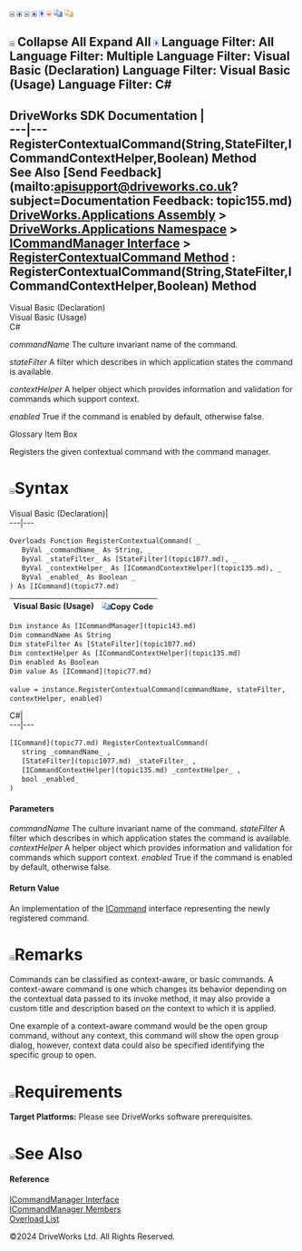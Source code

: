 ![](dotnetimages/collapse.gif) ![](dotnetimages/expand.gif) ![](dotnetimages/collapse.gif) ![](dotnetimages/expand.gif) ![](dotnetimages/drpdown.gif) ![](dotnetimages/drpdown_orange.gif) ![](dotnetimages/copycode.gif) ![](dotnetimages/copycodeHighlight.gif)

![](dotnetimages/collapse.gif) Collapse All Expand All ![](dotnetimages/drpdown.gif) Language Filter: All  Language Filter: Multiple  Language Filter: Visual Basic (Declaration) Language Filter: Visual Basic (Usage) Language Filter: C#  
---  
DriveWorks SDK Documentation  |   
---|---  
RegisterContextualCommand(String,StateFilter,ICommandContextHelper,Boolean) Method   
See Also [Send Feedback](mailto:apisupport@driveworks.co.uk?subject=Documentation Feedback: topic155.md)  
[DriveWorks.Applications Assembly](topic13.md) > [DriveWorks.Applications Namespace](topic16.md) > [ICommandManager Interface](topic143.md) > [RegisterContextualCommand Method](topic153.md) : RegisterContextualCommand(String,StateFilter,ICommandContextHelper,Boolean) Method  
---  
  
Visual Basic (Declaration)    
Visual Basic (Usage)    
C# 

_commandName_
    The culture invariant name of the command.

_stateFilter_
    A filter which describes in which application states the command is available.

_contextHelper_
    A helper object which provides information and validation for commands which support context.

_enabled_
    True if the command is enabled by default, otherwise false.

Glossary Item Box

Registers the given contextual command with the command manager. 

# ![](dotnetimages/collapse.gif)Syntax

Visual Basic (Declaration)|   
---|---  
      
    
    Overloads Function RegisterContextualCommand( _
       ByVal _commandName_ As String, _
       ByVal _stateFilter_ As [StateFilter](topic1077.md), _
       ByVal _contextHelper_ As [ICommandContextHelper](topic135.md), _
       ByVal _enabled_ As Boolean _
    ) As [ICommand](topic77.md)  
  
Visual Basic (Usage)| ![](dotnetimages/copycode.gif)Copy Code  
---|---  
      
    
    Dim instance As [ICommandManager](topic143.md)
    Dim commandName As String
    Dim stateFilter As [StateFilter](topic1077.md)
    Dim contextHelper As [ICommandContextHelper](topic135.md)
    Dim enabled As Boolean
    Dim value As [ICommand](topic77.md)
     
    value = instance.RegisterContextualCommand(commandName, stateFilter, contextHelper, enabled)  
  
C#|   
---|---  
      
    
    [ICommand](topic77.md) RegisterContextualCommand( 
       string _commandName_ ,
       [StateFilter](topic1077.md) _stateFilter_ ,
       [ICommandContextHelper](topic135.md) _contextHelper_ ,
       bool _enabled_
    )  
  
#### Parameters

 _commandName_
    The culture invariant name of the command.
_stateFilter_
    A filter which describes in which application states the command is available.
_contextHelper_
    A helper object which provides information and validation for commands which support context.
_enabled_
    True if the command is enabled by default, otherwise false.

#### Return Value

An implementation of the [ICommand](topic77.md) interface representing the newly registered command.

# ![](dotnetimages/collapse.gif)Remarks

Commands can be classified as context-aware, or basic commands. A context-aware command is one which changes its behavior depending on the contextual data passed to its invoke method, it may also provide a custom title and description based on the context to which it is applied.

One example of a context-aware command would be the open group command, without any context, this command will show the open group dialog, however, context data could also be specified identifying the specific group to open.

# ![](dotnetimages/collapse.gif)Requirements

**Target Platforms:** Please see DriveWorks software prerequisites.

# ![](dotnetimages/collapse.gif)See Also

#### Reference

[ICommandManager Interface](topic143.md)   
[ICommandManager Members](topic144.md)   
[Overload List](topic153.md)

©2024 DriveWorks Ltd. All Rights Reserved.
